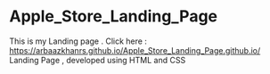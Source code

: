 # Apple_Store_Landing_Page
This is my Landing page . Click here : https://arbaazkhanrs.github.io/Apple_Store_Landing_Page.github.io/
Landing Page , developed using HTML and CSS
